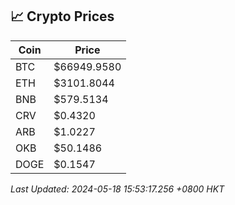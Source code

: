 ## 📈 Crypto Prices

| Coin | Price |
| ---- | ----- |
| BTC | $66949.9580 |
| ETH | $3101.8044 |
| BNB | $579.5134 |
| CRV | $0.4320 |
| ARB | $1.0227 |
| OKB | $50.1486 |
| DOGE | $0.1547 |

_Last Updated: 2024-05-18 15:53:17.256 +0800 HKT_
